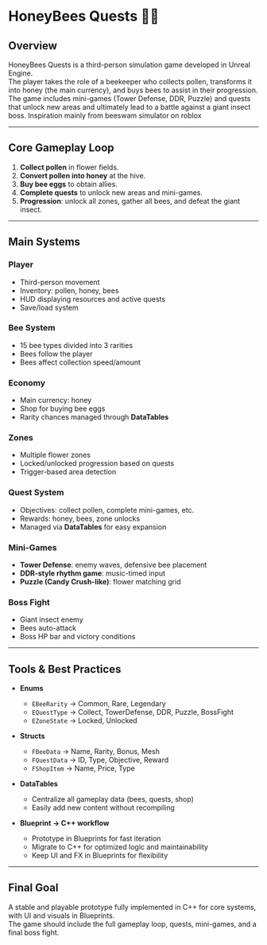 # HoneyBees Quests 🐝🍯

## Overview
HoneyBees Quests is a third-person simulation game developed in Unreal Engine.  
The player takes the role of a beekeeper who collects pollen, transforms it into honey (the main currency), and buys bees to assist in their progression.  
The game includes mini-games (Tower Defense, DDR, Puzzle) and quests that unlock new areas and ultimately lead to a battle against a giant insect boss.
Inspiration mainly from beeswam simulator on roblox

---

## Core Gameplay Loop
1. **Collect pollen** in flower fields.
2. **Convert pollen into honey** at the hive.
3. **Buy bee eggs** to obtain allies.
4. **Complete quests** to unlock new areas and mini-games.
5. **Progression**: unlock all zones, gather all bees, and defeat the giant insect.

---

## Main Systems

### Player
- Third-person movement
- Inventory: pollen, honey, bees
- HUD displaying resources and active quests
- Save/load system

### Bee System
- 15 bee types divided into 3 rarities
- Bees follow the player
- Bees affect collection speed/amount

### Economy
- Main currency: honey
- Shop for buying bee eggs
- Rarity chances managed through **DataTables**

### Zones
- Multiple flower zones
- Locked/unlocked progression based on quests
- Trigger-based area detection

### Quest System
- Objectives: collect pollen, complete mini-games, etc.
- Rewards: honey, bees, zone unlocks
- Managed via **DataTables** for easy expansion

### Mini-Games
- **Tower Defense**: enemy waves, defensive bee placement
- **DDR-style rhythm game**: music-timed input
- **Puzzle (Candy Crush-like)**: flower matching grid

### Boss Fight
- Giant insect enemy
- Bees auto-attack
- Boss HP bar and victory conditions

---
  
## Tools & Best Practices

- **Enums**
  - `EBeeRarity` → Common, Rare, Legendary
  - `EQuestType` → Collect, TowerDefense, DDR, Puzzle, BossFight
  - `EZoneState` → Locked, Unlocked

- **Structs**
  - `FBeeData` → Name, Rarity, Bonus, Mesh
  - `FQuestData` → ID, Type, Objective, Reward
  - `FShopItem` → Name, Price, Type

- **DataTables**
  - Centralize all gameplay data (bees, quests, shop)
  - Easily add new content without recompiling

- **Blueprint → C++ workflow**
  - Prototype in Blueprints for fast iteration
  - Migrate to C++ for optimized logic and maintainability
  - Keep UI and FX in Blueprints for flexibility

---

## Final Goal
A stable and playable prototype fully implemented in C++ for core systems, with UI and visuals in Blueprints.  
The game should include the full gameplay loop, quests, mini-games, and a final boss fight.
